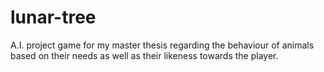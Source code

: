 # lunar-tree
A.I. project game for my master thesis regarding the behaviour of animals based on their needs as well as their likeness towards the player.
